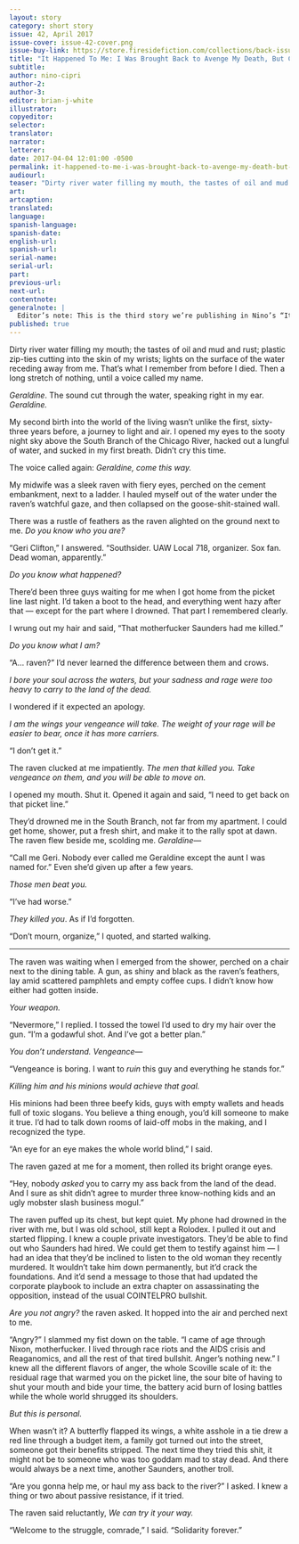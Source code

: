 ```yaml
---
layout: story
category: short story
issue: 42, April 2017
issue-cover: issue-42-cover.png
issue-buy-link: https://store.firesidefiction.com/collections/back-issues/products/fireside-magazine-issue-42
title: "It Happened To Me: I Was Brought Back to Avenge My Death, But Chose Justice Instead"
subtitle:
author: nino-cipri
author-2:
author-3:
editor: brian-j-white
illustrator:
copyeditor:
selector:
translator:
narrator:
letterer:
date: 2017-04-04 12:01:00 -0500
permalink: it-happened-to-me-i-was-brought-back-to-avenge-my-death-but-chose-justice-instead
audiourl:
teaser: "Dirty river water filling my mouth, the tastes of oil and mud and rust; plastic zip-ties cutting into the skin of my wrists; lights on the surface of the water receding away from me. That’s what I remember from before I died."
art:
artcaption:
translated:
language:
spanish-language:
spanish-date:
english-url:
spanish-url:
serial-name:
serial-url:
part:
previous-url:
next-url:
contentnote:
generalnote: |
  Editor’s note: This is the third story we’re publishing in Nino’s “It Happened To Me” series. You can read [the first one here](/issue39/chapter/it-happened-to-me-my-doppleganger-stole-my-credit-card-info-and-then-my-life/) and [the second one here](/it-happened-to-me-i-melded-my-consciousness-wtih-the-giant-alien-mushroom-floating-above-chicago).
published: true
---
```


Dirty river water filling my mouth; the tastes of oil and mud and rust; plastic zip-ties cutting into the skin of my wrists; lights on the surface of the water receding away from me. That’s what I remember from before I died. Then a long stretch of nothing, until a voice called my name.

*Geraldine*. The sound cut through the water, speaking right in my ear. *Geraldine.*

My second birth into the world of the living wasn’t unlike the first, sixty-three years before, a journey to light and air. I opened my eyes to the sooty night sky above the South Branch of the Chicago River, hacked out a lungful of water, and sucked in my first breath. Didn’t cry this time.

The voice called again: *Geraldine, come this way.*

My midwife was a sleek raven with fiery eyes, perched on the cement embankment, next to a ladder. I hauled myself out of the water under the raven’s watchful gaze, and then collapsed on the goose-shit-stained wall.  

There was a rustle of feathers as the raven alighted on the ground next to me. *Do you know who you are?*

“Geri Clifton,” I answered. “Southsider. UAW Local 718, organizer. Sox fan. Dead woman, apparently.”

*Do you know what happened?*

There’d been three guys waiting for me when I got home from the picket line last night. I’d taken a boot to the head, and everything went hazy after that — except for the part where I drowned. That part I remembered clearly.

I wrung out my hair and said, “That motherfucker Saunders had me killed.”

*Do you know what I am?*

“A… raven?” I’d never learned the difference between them and crows.

*I bore your soul across the waters, but your sadness and rage were too heavy to carry to the land of the dead.*

I wondered if it expected an apology.

*I am the wings your vengeance will take. The weight of your rage will be easier to bear, once it has more carriers.*

“I don’t get it.”

The raven clucked at me impatiently. *The men that killed you. Take vengeance on them, and you will be able to move on.*

I opened my mouth. Shut it. Opened it again and said, “I need to get back on that picket line.”

They’d drowned me in the South Branch, not far from my apartment. I could get home, shower, put a fresh shirt, and make it to the rally spot at dawn. The raven flew beside me, scolding me. *Geraldine—*

“Call me Geri. Nobody ever called me Geraldine except the aunt I was named for.” Even she’d given up after a few years.

*Those men beat you.*

“I’ve had worse.”

*They killed you*. As if I’d forgotten.

“Don’t mourn, organize,” I quoted, and started walking.

----

The raven was waiting when I emerged from the shower, perched on a chair next to the dining table. A gun, as shiny and black as the raven’s feathers, lay amid scattered pamphlets and empty coffee cups. I didn’t know how either had gotten inside.

*Your weapon.*

“Nevermore,” I replied. I tossed the towel I’d used to dry my hair over the gun. “I’m a godawful shot. And I’ve got a better plan.”

*You don’t understand. Vengeance—*

“Vengeance is boring. I want to *ruin* this guy and everything he stands for.”

*Killing him and his minions would achieve that goal.*

His minions had been three beefy kids, guys with empty wallets and heads full of toxic slogans. You believe a thing enough, you’d kill someone to make it true. I’d had to talk down rooms of laid-off mobs in the making, and I recognized the type.

“An eye for an eye makes the whole world blind,” I said.

The raven gazed at me for a moment, then rolled its bright orange eyes.

“Hey, nobody *asked* you to carry my ass back from the land of the dead. And I sure as shit didn’t agree to murder three know-nothing kids and an ugly mobster slash business mogul.”

The raven puffed up its chest, but kept quiet. My phone had drowned in the river with me, but I was old school, still kept a Rolodex. I pulled it out and started flipping. I knew a couple private investigators. They’d be able to find out who Saunders had hired. We could get them to testify against him — I had an idea that they’d be inclined to listen to the old woman they recently murdered. It wouldn’t take him down permanently, but it’d crack the foundations. And it’d send a message to those that had updated the corporate playbook to include an extra chapter on assassinating the opposition, instead of the usual COINTELPRO bullshit.

*Are you not angry?* the raven asked. It hopped into the air and perched next to me.

“Angry?” I slammed my fist down on the table. “I came of age through Nixon, motherfucker. I lived through race riots and the AIDS crisis and Reaganomics, and all the rest of that tired bullshit. Anger’s nothing new.” I knew all the different flavors of anger, the whole Scoville scale of it: the residual rage that warmed you on the picket line, the sour bite of having to shut your mouth and bide your time, the battery acid burn of losing battles while the whole world shrugged its shoulders.

*But this is personal.*

When wasn’t it? A butterfly flapped its wings, a white asshole in a tie drew a red line through a budget item, a family got turned out into the street, someone got their benefits stripped. The next time they tried this shit, it might not be to someone who was too goddam mad to stay dead. And there would always be a next time, another Saunders, another troll.

“Are you gonna help me, or haul my ass back to the river?” I asked. I knew a thing or two about passive resistance, if it tried.

The raven said reluctantly, *We can try it your way.*

“Welcome to the struggle, comrade,” I said. “Solidarity forever.”
